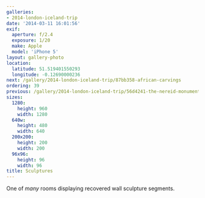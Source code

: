 ```yaml
---
galleries:
- 2014-london-iceland-trip
date: '2014-03-11 16:01:56'
exif:
  aperture: f/2.4
  exposure: 1/20
  make: Apple
  model: 'iPhone 5'
layout: gallery-photo
location:
  latitude: 51.519401550293
  longitude: -0.12690000236
next: /gallery/2014-london-iceland-trip/87bb358-african-carvings
ordering: 39
previous: /gallery/2014-london-iceland-trip/56d4241-the-nereid-monument
sizes:
  1280:
    height: 960
    width: 1280
  640w:
    height: 480
    width: 640
  200x200:
    height: 200
    width: 200
  96x96:
    height: 96
    width: 96
title: Sculptures
---
```


One of *many* rooms displaying recovered wall sculpture segments.
